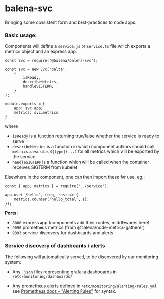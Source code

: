 balena-svc
===

Bringing some consistent form and best-practices to node apps.

### Basic usage:

Components will define a `service.js` or `service.ts` file which exports a metrics object and an express app.

```
const Svc = require('@balena/balena-svc');

const svc = new Svc('delta',
    {
        isReady,
        describeMetrics,
        handleSIGTERM,
    }
);

module.exports = {
    app: svc.app;
    metrics: svc.metrics
}
```

where

- `isReady` is a function returning true/false whether the service is ready to serve
- `describeMetrics` is a function in which component authors should call `metrics.describe.${type}(...)` for all metrics which will be exported by the service
- `handleSIGTERM` is a function which will be called when the container receives SIGTERM from kubelet

Elsewhere in the component, one can then import these for use, eg.:

```
const { app, metrics } = require('../service');

app.use('/hello', (req, res) => {
    metrics.counter('hello_total', 1);
});
```

**Ports:**

- `8080` express app (components add their routes, middlewares here)
- `9090` prometheus metrics (from @balena/node-metrics-gatherer)
- `9393` service-discovery for dashboards and alerts

### Service discovery of dashboards / alerts

The following will automatically served, to be discovered by our monitoring system:

- Any `.json` files representing grafana dashboards in `/etc/monitoring/dashboards/`

- Any prometheus alerts defined in `/etc/monitoring/alerting-rules.yml` see [Prometheus docs - "Alerting Rules"](https://prometheus.io/docs/prometheus/latest/configuration/alerting_rules/) for syntax.
